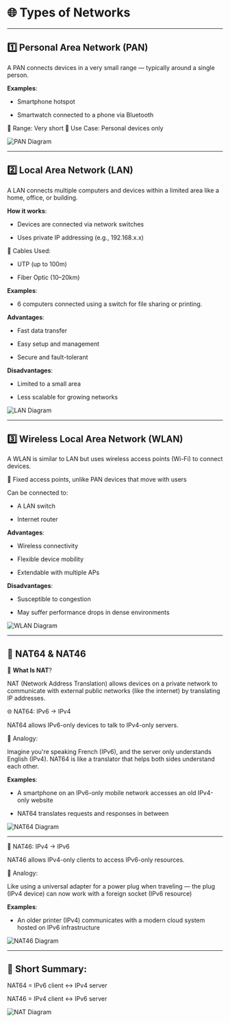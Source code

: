 # 🌐 Types of Networks

---

## 1️⃣ Personal Area Network (PAN)
A PAN connects devices in a very small range — typically around a single person.

**Examples**:

- Smartphone hotspot

- Smartwatch connected to a phone via Bluetooth

📶 Range: Very short
📱 Use Case: Personal devices only

![PAN Diagram](/ccna/Network-Fundamentals/images/PAN-diagram.png)

---

## 2️⃣ Local Area Network (LAN)
A LAN connects multiple computers and devices within a limited area like a home, office, or building.

**How it works**:

- Devices are connected via network switches

- Uses private IP addressing (e.g., 192.168.x.x)

🔗 Cables Used:

- UTP (up to 100m)

-  Fiber Optic (10–20km)

**Examples**:
- 6 computers connected using a switch for file sharing or printing.

**Advantages**:

- Fast data transfer

- Easy setup and management

- Secure and fault-tolerant

**Disadvantages**:

- Limited to a small area

- Less scalable for growing networks

![LAN Diagram](/ccna/Network-Fundamentals/images/LAN-diagram.png)

---

## 3️⃣ Wireless Local Area Network (WLAN)
A WLAN is similar to LAN but uses wireless access points (Wi-Fi) to connect devices.

📡 Fixed access points, unlike PAN devices that move with users

Can be connected to:

- A LAN switch

- Internet router

**Advantages**:

- Wireless connectivity

- Flexible device mobility

- Extendable with multiple APs

**Disadvantages**:

- Susceptible to congestion

- May suffer performance drops in dense environments

![WLAN Diagram](/ccna/Network-Fundamentals/images/WLAN-diagram.png)

---

## 🔁 NAT64 & NAT46

🧰 **What Is NAT**?

NAT (Network Address Translation) allows devices on a private network to communicate with external public networks (like the internet) by translating IP addresses.

🌐 NAT64: IPv6 → IPv4

NAT64 allows IPv6-only devices to talk to IPv4-only servers.

🧠 Analogy:

Imagine you're speaking French (IPv6), and the server only understands English (IPv4). NAT64 is like a translator that helps both sides understand each other.

**Examples**:

- A smartphone on an IPv6-only mobile network accesses an old IPv4-only website

- NAT64 translates requests and responses in between

![NAT64 Diagram](/ccna/Network-Fundamentals/images/NAT64-diagram.png)

---

🔁 NAT46: IPv4 → IPv6

NAT46 allows IPv4-only clients to access IPv6-only resources.

🔄 Analogy:

Like using a universal adapter for a power plug when traveling — the plug (IPv4 device) can now work with a foreign socket (IPv6 resource)

**Examples**:

- An older printer (IPv4) communicates with a modern cloud system hosted on IPv6 infrastructure

![NAT46 Diagram](/ccna/Network-Fundamentals/images/NAT46-diagram.png)

---

## 🧠 Short Summary:

NAT64 = IPv6 client ↔ IPv4 server

NAT46 = IPv4 client ↔ IPv6 server

![NAT Diagram](/ccna/Network-Fundamentals/images/NAT-diagram.png)